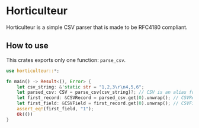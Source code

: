 # Horticulteur

Horticulteur is a simple CSV parser that is made to be RFC4180 compliant.

## How to use

This crates exports only one function: ``parse_csv``.

```rust
use horticulteur::*;

fn main() -> Result<(), Error> {
    let csv_string: &'static str = "1,2,3\r\n4,5,6";
    let parsed_csv: CSV = parse_csv(csv_string)?; // CSV is an alias for Vec<CSVRecord>
    let first_record: &CSVRecord = parsed_csv.get(0).unwrap(); // CSVRecord is an alias for Vec<CSVField>
    let first_field: &CSVField = first_record.get(0).unwrap(); // CSVField is an alias for String
    assert_eq!(first_field, "1");
    Ok(())
}
```